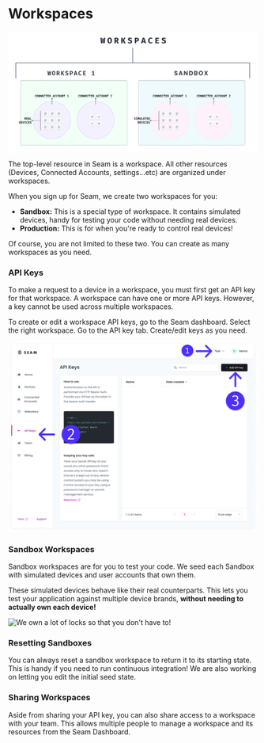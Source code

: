 # Workspaces

![Workspaces encapsulate all sub-resources and settings. Sandboxes are a special type of workspace that contains simulated devices for testing purposes. ](../.gitbook/assets/location-group-illustration.png)

The top-level resource in Seam is a workspace. All other resources (Devices, Connected Accounts, settings...etc) are organized under workspaces.

When you sign up for Seam, we create two workspaces for you:

* **Sandbox:** This is a special type of workspace. It contains simulated devices, handy for testing your code without needing real devices.&#x20;
* **Production:** This is for when you're ready to control real devices!

Of course, you are not limited to these two. You can create as many workspaces as you need.&#x20;

### API Keys

To make a request to a device in a workspace, you must first get an API key for that workspace. A workspace can have one or more API keys. However, a key cannot be used across multiple workspaces.

To create or edit a workspace API keys, go to the Seam dashboard. Select the right workspace. Go to the API key tab. Create/edit keys as you need.

![](<../.gitbook/assets/image (9).png>)

### Sandbox Workspaces

Sandbox workspaces are for you to test your code. We seed each Sandbox with simulated devices and user accounts that own them.&#x20;

These simulated devices behave like their real counterparts. This lets you test your application against multiple device brands, **without needing to actually own each device!**

![We own a lot of locks so that you don't have to!](<../.gitbook/assets/mess-2 (1) (1) (1) (1).jpg>)

### Resetting Sandboxes

You can always reset a sandbox workspace to return it to its starting state. This is handy if you need to run continuous integration! We are also working on letting you edit the initial seed state.

### Sharing Workspaces

Aside from sharing your API key, you can also share access to a workspace with your team. This allows multiple people to manage a workspace and its resources from the Seam Dashboard.

